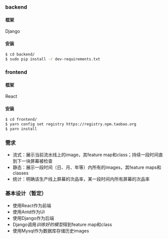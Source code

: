 ### backend ###

#### 框架

Django

#### 安装

```bash
$ cd backend/
$ sudo pip install -r dev-requirements.txt
```

### frontend

#### 框架

React

#### 安装

```bash
$ cd frontend/
$ yarn config set registry https://registry.npm.taobao.org
$ yarn install
```

### 需求

+ 流式：展示当前流水线上的image，其feature map和class；持续一段时间直到下一块屏幕被检查
+ 静态：展示一段时间（日、月、年等）内所有的images，其feature maps和classes
+ 统计：明确该生产线上屏幕的次品率，某一段时间内所有屏幕的次品率

### 基本设计（暂定）

+ 使用React作为前端
+ 使用Antd作为UI
+ 使用Django作为后端
+ Django调用*训练好的模型*得到feature map和class
+ 使用Mysql作为数据库存储历史images